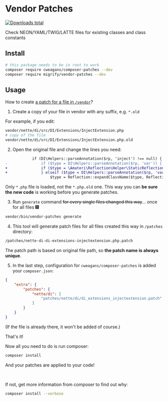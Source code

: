 # Vendor Patches

[![Downloads total](https://img.shields.io/packagist/dt/migrify/vendor-patches.svg?style=flat-square)](https://packagist.org/packages/migrify/vendor-patches/stats)

Check NEON/YAML/TWIG/LATTE files for existing classes and class constants

## Install

```bash
# this package needs to be in root to work 
composer require cweagans/composer-patches --dev
composer require migrify/vendor-patches --dev
```

## Usage

How to create [a patch for a file in `/vendor`](https://pehapkari.cz/blog/2017/01/20/jak-snadno-a-rychle-upravovat-soubory-ve-vendoru)?

1. Create a copy of your file in vendor with any suffix, e.g. `*.old`

For example, if you edit:
 
```bash
vendor/nette/di/src/DI/Extensions/InjectExtension.php
# copy of the file
vendor/nette/di/src/DI/Extensions/InjectExtension.php.old
```

2. Open the original file and change the lines you need:

```diff
 			if (DI\Helpers::parseAnnotation($rp, 'inject') !== null) {
-				if ($type = DI\Helpers::parseAnnotation($rp, 'var')) {
+				if ($type = \Amateri\Reflection\Helper\StaticReflectionHelper::getPropertyType($rp)) {
+				} elseif ($type = DI\Helpers::parseAnnotation($rp, 'var')) {
 					$type = Reflection::expandClassName($type, Reflection::getPropertyDeclaringClass($rp));
```

Only `*.php` file is loaded, not the `*.php.old` one. This way you can **be sure the new code** is working before you generate patches.

3. Run `generate` command ~~for every single files changed this way~~... once for all files 🎆

```bash
vendor/bin/vendor-patches generate
```

4. This tool will generate patch files for all files created this way in `/patches` directory:

```bash
/patches/nette-di-di-extensions-injectextension.php.patch
```

The patch path is based on original file path, so **the patch name is always unique**. 

5. In the last step, configuration for `cweagans/composer-patches` is added your `composer.json`:

```json
{
    "extra": {
        "patches": {
            "nette/di": [
                "patches/nette/di/di_extensions_injectextension.patch"
            ]
        }
    }
}
```

(If the file is already there, it won't be added of course.)

That's it!

Now all you need to do is run composer:

```bash
composer install
``` 

And your patches are applied to your code! 

<br>

If not, get more information from composer to find out why:

```bash
composer install --verbose
```
